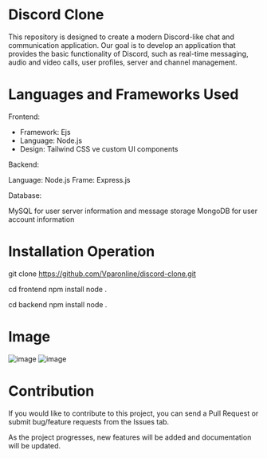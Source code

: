 # Discord Clone

This repository is designed to create a modern Discord-like chat and communication application. Our goal is to develop an application that provides the basic functionality of Discord, such as real-time messaging, audio and video calls, user profiles, server and channel management.

# Languages and Frameworks Used

Frontend:

- Framework: Ejs
- Language: Node.js
- Design: Tailwind CSS ve custom UI components

Backend:

Language: Node.js
Frame: Express.js

Database:

MySQL for user server information and message storage
MongoDB for user account information

# Installation Operation

git clone https://github.com/Vparonline/discord-clone.git

cd frontend
npm install
node .

cd backend
npm install
node .

# Image
![image](https://github.com/user-attachments/assets/13479121-6e07-4c45-9a0b-cf029d96f38c)
![image](https://github.com/user-attachments/assets/f14c48a9-af42-4666-83ab-5f0d457cb589)


# Contribution
If you would like to contribute to this project, you can send a Pull Request or submit bug/feature requests from the Issues tab.

As the project progresses, new features will be added and documentation will be updated.
